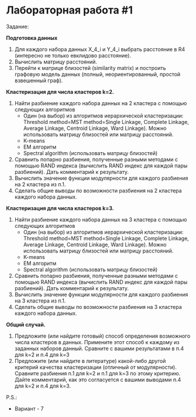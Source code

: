 # Лабораторная работа #1
Задание:

<b>Подготовка данных</b> 

1. Для каждого набора данных X_4_i и  Y_4_i  выбрать расстояние в R4 (интересно не только евклидово расстояние).
2. Вычислить матрицу расстояний.
3. Перейти к матрице близостей (similarity matrix) и построить графовую модель данных (полный, 
неориентированный, простой взвешенный граф).

<b>Кластеризация для числа кластеров k=2.</b> 

1. Найти разбиение каждого набора данных на 2 кластера с помощью следующих алгоритмов
    - Один (на выбор) из алгоритмов иерархической кластеризации: Threshold method=MST 
method=Single Linkage, Complete Linkage, Average Linkage, Centroid Linkage, Ward Linkage). 
Можно использовать матрицу близостей или матрицу расстояний. 
    - K-means
    - EM алгоритм
    - Spectral algorithm (использовать матрицу близостей)
2. Сравнить попарно разбиения, полученные разными методами с помощью RAND индекса 
(вычислить RAND индекс для каждой пары разбиений). Дать комментарий к результату. 
3. Вычислить значение функции модулярности для каждого разбиения на 2 кластера из п.1.
4. Сделать общие выводы по возможности разбиения на 2 кластера каждого набора данных.

<b>Кластеризация для числа кластеров k=3.</b>

1. Найти разбиение каждого набора данных на 3 кластера с помощью следующих алгоритмов
    - Один (на выбор) из алгоритмов иерархической кластеризации: Threshold method=MST 
method=Single Linkage, Complete Linkage, Average Linkage, Centroid Linkage, Ward Linkage). 
Можно использовать матрицу близостей или матрицу расстояний. 
    - K-means
    - EM алгоритм
    - Spectral algorithm (использовать матрицу близостей)
2. Сравнить попарно разбиения, полученные разными методами с помощью RAND индекса 
(вычислить RAND индекс для каждой пары разбиений). Дать комментарий к результату. 
3. Вычислить значение функции модулярности для каждого разбиения на 3 кластера из п.1.
4. Сделать общие выводы по возможности разбиения на 3 кластера каждого набора данных.

<b>Общий случай.</b>

1. Предложите (или найдите готовый) способ определения возможного числа кластеров в данных. 
Примените этот способ к каждому из заданных наборов данный. Сравните с вашими 
результатами в п.4 для k=2 и п.4 для k=3
2. Предложите (или найдите в литературе) какой-либо другой критерий качества кластеризации 
(отличный от модулярности). Сравните разбиения п.1 для k=2 и п.1 для k=3 по этому критерию. Дайте 
комментарий, как это согласуется с вашими выводами п.4 для k=2 и п.4 для k=3. 

P.S.:
* Вариант - 7
